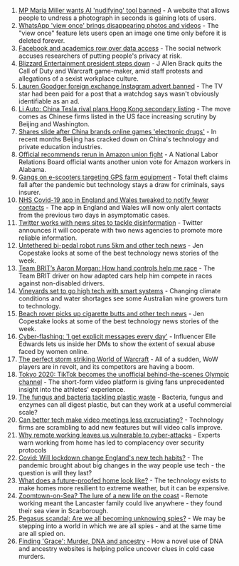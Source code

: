 1. [MP Maria Miller wants AI 'nudifying' tool banned](https://www.bbc.co.uk/news/technology-57996910) - A website that allows people to undress a photograph in seconds is gaining lots of users.
2. [WhatsApp 'view once' brings disappearing photos and videos](https://www.bbc.co.uk/news/technology-58087379) - The "view once" feature lets users open an image one time only before it is deleted forever.
3. [Facebook and academics row over data access](https://www.bbc.co.uk/news/technology-58086628) - The social network accuses researchers of putting people's privacy at risk.
4. [Blizzard Entertainment president steps down](https://www.bbc.co.uk/news/technology-58061231) - J Allen Brack quits the Call of Duty and Warcraft game-maker, amid staff protests and allegations of a sexist workplace culture.
5. [Lauren Goodger foreign exchange Instagram advert banned](https://www.bbc.co.uk/news/newsbeat-58084534) - The TV star had been paid for a post that a watchdog says wasn't obviously identifiable as an ad.
6. [Li Auto: China Tesla rival plans Hong Kong secondary listing](https://www.bbc.co.uk/news/business-58081815) - The move comes as Chinese firms listed in the US face increasing scrutiny by Beijing and Washington.
7. [Shares slide after China brands online games 'electronic drugs'](https://www.bbc.co.uk/news/business-58066659) - In recent months Beijing has cracked down on China's technology and private education industries.
8. [Official recommends rerun in Amazon union fight](https://www.bbc.co.uk/news/technology-58065874) - A National Labor Relations Board official wants another union vote for Amazon workers in Alabama.
9. [Gangs on e-scooters targeting GPS farm equipment](https://www.bbc.co.uk/news/uk-58066465) - Total theft claims fall after the pandemic but technology stays a draw for criminals, says insurer.
10. [NHS Covid-19 app in England and Wales tweaked to notify fewer contacts](https://www.bbc.co.uk/news/uk-58062180) - The app in England and Wales will now only alert contacts from the previous two days in asymptomatic cases.
11. [Twitter works with news sites to tackle disinformation](https://www.bbc.co.uk/news/business-58065463) - Twitter announces it will cooperate with two news agencies to promote more reliable information.
12. [Untethered bi-pedal robot runs 5km and other tech news](https://www.bbc.co.uk/news/technology-58014320) - Jen Copestake looks at some of the best technology news stories of the week.
13. [Team BRIT’s Aaron Morgan: How hand controls help me race](https://www.bbc.co.uk/news/technology-57930083) - The Team BRIT driver on how adapted cars help him compete in races against non-disabled drivers.
14. [Vineyards set to go high tech with smart systems](https://www.bbc.co.uk/news/technology-57850284) - Changing climate conditions and water shortages see some Australian wine growers turn to technology.
15. [Beach rover picks up cigarette butts and other tech news](https://www.bbc.co.uk/news/technology-57930091) - Jen Copestake looks at some of the best technology news stories of the week.
16. [Cyber-flashing: 'I get explicit messages every day'](https://www.bbc.co.uk/news/uk-57902816) - Influencer Elle Edwards lets us inside her DMs to show the extent of sexual abuse faced by women online.
17. [The perfect storm striking World of Warcraft](https://www.bbc.co.uk/news/technology-58017429) - All of a sudden, WoW players are in revolt, and its competitors are having a boom.
18. [Tokyo 2020: TikTok becomes the unofficial behind-the-scenes Olympic channel](https://www.bbc.co.uk/news/world-australia-58053519) - The short-form video platform is giving fans unprecedented insight into the athletes' experience.
19. [The fungus and bacteria tackling plastic waste](https://www.bbc.co.uk/news/business-57733178) - Bacteria, fungus and enzymes can all digest plastic, but can they work at a useful commercial scale?
20. [Can better tech make video meetings less excruciating?](https://www.bbc.co.uk/news/business-57720504) - Technology firms are scrambling to add new features but will video calls improve.
21. [Why remote working leaves us vulnerable to cyber-attacks](https://www.bbc.co.uk/news/business-57847652) - Experts warn working from home has led to complacency over security protocols
22. [Covid: Will lockdown change England's new tech habits?](https://www.bbc.co.uk/news/technology-57890005) - The pandemic brought about big changes in the way people use tech - the question is will they last?
23. [What does a future-proofed home look like?](https://www.bbc.co.uk/news/business-57738681) - The technology exists to make homes more resilient to extreme weather, but it can be expensive.
24. [Zoomtown-on-Sea? The lure of a new life on the coast](https://www.bbc.co.uk/news/uk-57892934) - Remote working meant the Lancaster family could live anywhere - they found their sea view in Scarborough.
25. [Pegasus scandal: Are we all becoming unknowing spies?](https://www.bbc.co.uk/news/technology-57910355) - We may be stepping into a world in which we are all spies - and at the same time are all spied on.
26. [Finding 'Grace': Murder, DNA and ancestry](https://www.bbc.co.uk/news/technology-57801794) - How a novel use of DNA and ancestry websites is helping police uncover clues in cold case murders.
